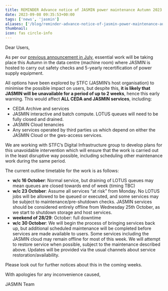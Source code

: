 ```yaml
---
title: REMINDER Advance notice of JASMIN power maintenance Autumn 2023
date: 2023-09-08 09:35:53+00:00
tags: ['news', 'jasmin']
aliases: ['/blog/reminder-advance-notice-of-jasmin-power-maintenance-autumn-2023']
thumbnail: 
icon: fas circle-info
---
```


Dear Users,

As per our [previous announcement in July](/news/updates/2023/2023-07-25-advance-notice-of-jasmin-power-maintenance-autumn-2023.md), essential work will be taking place this Autumn in the data centre (machine room) where JASMIN is hosted to carry out safety checks and 5-yearly recertification of power supply equipment.

All options have been explored by STFC (JASMIN’s host organisation) to minimise the possible impact on users, but despite this, **it is likely that JASMIN will be unavailable for a period of up to 2 weeks**, hence this early warning. This would affect **ALL CEDA and JASMIN services**, including:

* CEDA Archive and services
* JASMIN interactive and batch compute. LOTUS queues will need to be fully closed and drained.
* JASMIN Cloud tenancies
* Any services operated by third parties us which depend on either the JASMIN Cloud or the gws-access services.

We are working with STFC’s Digital Infrastructure group to develop plans for this unavoidable intervention which will ensure that the work is carried out in the least disruptive way possible, including scheduling other maintenance work during the same period.

The current outline timetable for the work is as follows:

* **w/c 16 October**: Normal service, but draining of LOTUS queues may mean queues are closed towards end of week (timing TBC)
* **w/c 23 October**: Assume all services “at risk” from Monday. No LOTUS jobs will be allowed to be queued or executed, and some services may be subject to maintenance/pre-shutdown checks. JASMIN services should be considered entirely offline from Wednesday 25th October, as we start to shutdown storage and host services.
* **weekend of 28/29**: October: full downtime
* **w/c 30 October**: We will begin the process of bringing services back up, but additional scheduled maintenance will be completed before services are made available to users. Some services including the JASMIN cloud may remain offline for most of this week. We will attempt to restore service when possible, subject to the maintenance described above. Updates will be provided via the usual channels about service restoration/availability.

Please look out for further notices about this in the coming weeks.

With apologies for any inconvenience caused,

JASMIN Team
